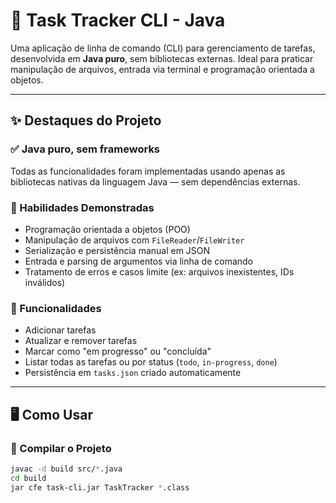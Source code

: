 # 📝 Task Tracker CLI - Java

Uma aplicação de linha de comando (CLI) para gerenciamento de tarefas, desenvolvida em **Java puro**, sem bibliotecas externas. Ideal para praticar manipulação de arquivos, entrada via terminal e programação orientada a objetos.

---

## ✨ Destaques do Projeto

### ✅ Java puro, sem frameworks
Todas as funcionalidades foram implementadas usando apenas as bibliotecas nativas da linguagem Java — sem dependências externas.

### 🧠 Habilidades Demonstradas
- Programação orientada a objetos (POO)
- Manipulação de arquivos com `FileReader`/`FileWriter`
- Serialização e persistência manual em JSON
- Entrada e parsing de argumentos via linha de comando
- Tratamento de erros e casos limite (ex: arquivos inexistentes, IDs inválidos)

### 🔧 Funcionalidades
- Adicionar tarefas
- Atualizar e remover tarefas
- Marcar como "em progresso" ou "concluída"
- Listar todas as tarefas ou por status (`todo`, `in-progress`, `done`)
- Persistência em `tasks.json` criado automaticamente

---

## 🖥️ Como Usar

### 🔨 Compilar o Projeto

```bash
javac -d build src/*.java
cd build
jar cfe task-cli.jar TaskTracker *.class
```
### 
